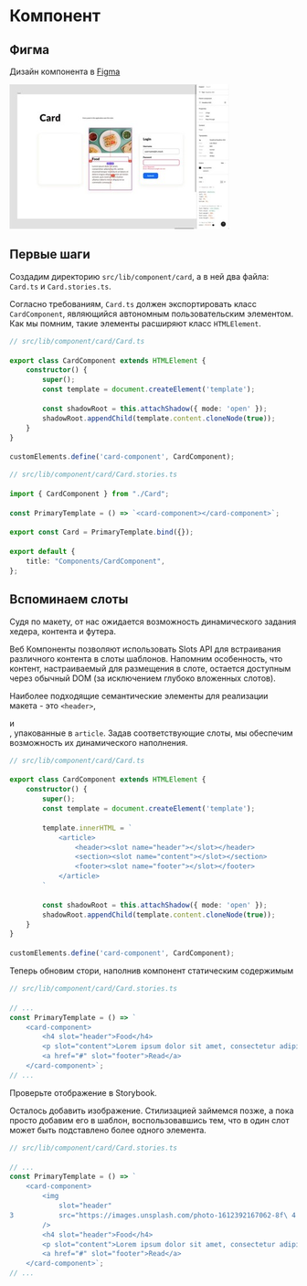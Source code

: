 # Компонент <card-component>

## Фигма

Дизайн компонента в [Figma](https://www.figma.com/file/QXGa6qN6AqgeerCtS28I8z/Web-Components-Book-Design-Library?node-id=331%3A24)

![card-2](../../assets/card-2.jpg)

## Первые шаги

Создадим директорию `src/lib/component/card`, а в ней два файла: `Card.ts` и `Card.stories.ts`.

Согласно требованиям, `Card.ts` должен экспортировать класс `CardComponent`, являющийся автономным пользовательским элементом. Как мы помним, такие элементы расширяют класс `HTMLElement`.

```ts
// src/lib/component/card/Card.ts

export class CardComponent extends HTMLElement {
    constructor() {
        super();
        const template = document.createElement('template');

        const shadowRoot = this.attachShadow({ mode: 'open' });
        shadowRoot.appendChild(template.content.cloneNode(true));
    }
}

customElements.define('card-component', CardComponent);
```

```ts
// src/lib/component/card/Card.stories.ts

import { CardComponent } from "./Card";

const PrimaryTemplate = () => `<card-component></card-component>`;

export const Card = PrimaryTemplate.bind({});

export default {
    title: "Components/CardComponent",
};
```

## Вспоминаем слоты

Судя по макету, от нас ожидается возможность динамического задания хедера, контента и футера.

Веб Компоненты позволяют использовать Slots API для встраивания различного контента в слоты шаблонов. Напомним особенность, что
контент, настраиваемый для размещения в слоте, остается доступным через обычный DOM (за исключением глубоко вложенных слотов).

Наиболее подходящие семантические элементы для реализации макета - это `<header>`, <section> и <footer>, упакованные в `article`. Задав соответствующие слоты, мы обеспечим возможность их динамического наполнения.

```ts
// src/lib/component/card/Card.ts

export class CardComponent extends HTMLElement {
    constructor() {
        super();
        const template = document.createElement('template');

        template.innerHTML = `
            <article>
                <header><slot name="header"></slot></header>
                <section><slot name="content"></slot></section>
                <footer><slot name="footer"></slot></footer>
            </article>
        `

        const shadowRoot = this.attachShadow({ mode: 'open' });
        shadowRoot.appendChild(template.content.cloneNode(true));
    }
}

customElements.define('card-component', CardComponent);
```

Теперь обновим стори, наполнив компонент статическим содержимым

```ts
// src/lib/component/card/Card.stories.ts

// ...
const PrimaryTemplate = () => `
    <card-component>
        <h4 slot="header">Food</h4>
        <p slot="content">Lorem ipsum dolor sit amet, consectetur adipiscing elit, sed do eiusmod tempor incididunt ut labore et dolore magna aliqua. Ut enim ad minim veniam, quis nostrud exercitation ullamco laboris nisi ut aliquip ex ea commodo consequat.</p>
        <a href="#" slot="footer">Read</a>
    </card-component>`;
// ...
```

Проверьте отображение в Storybook.

Осталось добавить изображение. Стилизацией займемся позже, а пока просто добавим его в шаблон, воспользовавшись тем, что в один слот может быть подставлено более одного элемента.

```ts
// src/lib/component/card/Card.stories.ts

// ...
const PrimaryTemplate = () => `
    <card-component>
        <img
            slot="header"
3	        src="https://images.unsplash.com/photo-1612392167062-8f\ 4 76710986ba?ixid=MnwxMjA3fDF8MHxwaG90by1wYWdlfHx8fGVufDB8f\ 5 Hx8&ixlib=rb-1.2.1&auto=format&fit=crop&w=1350&q=80"
        />
        <h4 slot="header">Food</h4>
        <p slot="content">Lorem ipsum dolor sit amet, consectetur adipiscing elit, sed do eiusmod tempor incididunt ut labore et dolore magna aliqua. Ut enim ad minim veniam, quis nostrud exercitation ullamco laboris nisi ut aliquip ex ea commodo consequat.</p>
        <a href="#" slot="footer">Read</a>
    </card-component>`;
// ...
```
